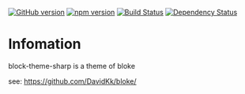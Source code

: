 [![GitHub version](https://badge.fury.io/gh/DavidKk%2Fbloke-theme-sharp.svg)](https://badge.fury.io/gh/DavidKk%2Fbloke-theme-sharp)
[![npm version](https://badge.fury.io/js/bloke-theme-sharp.svg)](https://badge.fury.io/js/bloke-theme-sharp)
[![Build Status](https://travis-ci.org/DavidKk/bloke-theme-sharp.svg?branch=master)](https://travis-ci.org/DavidKk/bloke-theme-sharp)
[![Dependency Status](https://dependencyci.com/github/DavidKk/bloke-theme-sharp/badge)](https://dependencyci.com/github/DavidKk/bloke-theme-sharp)

# Infomation

block-theme-sharp is a theme of bloke

see: https://github.com/DavidKk/bloke/
